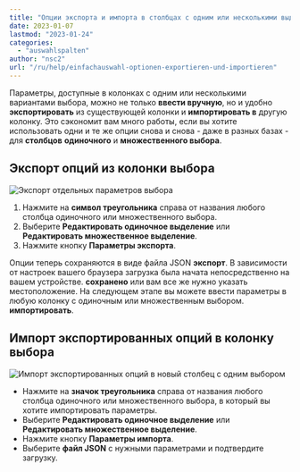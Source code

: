 ```yaml
---
title: "Опции экспорта и импорта в столбцах с одним или несколькими выделениями - SeaTable"
date: 2023-01-07
lastmod: "2023-01-24"
categories: 
  - "auswahlspalten"
author: "nsc2"
url: "/ru/help/einfachauswahl-optionen-exportieren-und-importieren"
---
```


Параметры, доступные в колонках с одним или несколькими вариантами выбора, можно не только **ввести вручную**, но и удобно **экспортировать** из существующей колонки и **импортировать в** другую колонку. Это сэкономит вам много работы, если вы хотите использовать одни и те же опции снова и снова - даже в разных базах - для **столбцов** **одиночного** и **множественного выбора**.

## Экспорт опций из колонки выбора

![Экспорт отдельных параметров выбора](https://seatable.io/wp-content/uploads/2022/11/export-options-of-a-single-select-column-new-1.png)

1. Нажмите на **символ треугольника** справа от названия любого столбца одиночного или множественного выбора.
2. Выберите **Редактировать одиночное выделение** или **Редактировать множественное выделение**.
3. Нажмите кнопку **Параметры экспорта**.

Опции теперь сохраняются в виде файла JSON **экспорт**. В зависимости от настроек вашего браузера загрузка была начата непосредственно на вашем устройстве. **сохранено** или вам все же нужно указать местоположение. На следующем этапе вы можете ввести параметры в любую колонку с одиночным или множественным выбором. **импортировать**.

## Импорт экспортированных опций в колонку выбора

![Импорт экспортированных опций в новый столбец с одним выбором](https://seatable.io/wp-content/uploads/2022/11/import-options-of-a-single-select-column-new-3.png)

- Нажмите на **значок треугольника** справа от названия любого столбца одиночного или множественного выбора, в который вы хотите импортировать параметры.
- Выберите **Редактировать одиночное выделение** или **Редактировать множественное выделение**.
- Нажмите кнопку **Параметры импорта**.
- Выберите **файл JSON** с нужными параметрами и подтвердите загрузку.
